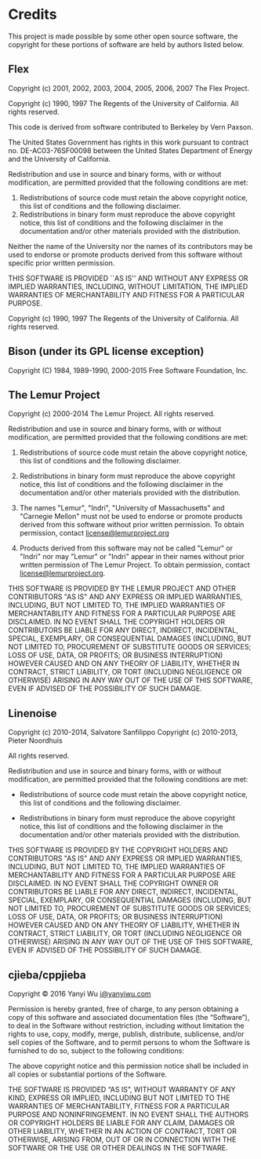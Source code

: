 # Credits
This project is made possible by some other open source software, the copyright for these portions of software are held by authors listed below.

## Flex
Copyright (c) 2001, 2002, 2003, 2004, 2005, 2006, 2007 The Flex Project.

Copyright (c) 1990, 1997 The Regents of the University of California.
All rights reserved.

This code is derived from software contributed to Berkeley by
Vern Paxson.

The United States Government has rights in this work pursuant
to contract no. DE-AC03-76SF00098 between the United States
Department of Energy and the University of California.

Redistribution and use in source and binary forms, with or without
modification, are permitted provided that the following conditions
are met:

1. Redistributions of source code must retain the above copyright
   notice, this list of conditions and the following disclaimer.
2. Redistributions in binary form must reproduce the above copyright
   notice, this list of conditions and the following disclaimer in the
   documentation and/or other materials provided with the distribution.

Neither the name of the University nor the names of its contributors
may be used to endorse or promote products derived from this software
without specific prior written permission.

THIS SOFTWARE IS PROVIDED ``AS IS'' AND WITHOUT ANY EXPRESS OR
IMPLIED WARRANTIES, INCLUDING, WITHOUT LIMITATION, THE IMPLIED
WARRANTIES OF MERCHANTABILITY AND FITNESS FOR A PARTICULAR
PURPOSE.

Copyright (c) 1990, 1997 The Regents of the University of California.
All rights reserved.

## Bison (under its GPL license exception)
Copyright (C) 1984, 1989-1990, 2000-2015 Free Software Foundation, Inc.

## The Lemur Project
  Copyright (c) 2000-2014 The Lemur Project.  All rights reserved.

  Redistribution and use in source and binary forms, with or without
  modification, are permitted provided that the following conditions
  are met:

  1. Redistributions of source code must retain the above copyright
     notice, this list of conditions and the following disclaimer.

  2. Redistributions in binary form must reproduce the above copyright
     notice, this list of conditions and the following disclaimer in
     the documentation and/or other materials provided with the
     distribution.

  3. The names "Lemur", "Indri", "University of Massachusetts" and
     "Carnegie Mellon" must not be used to endorse or promote products
     derived from this software without prior written permission. To
     obtain permission, contact license@lemurproject.org

  4. Products derived from this software may not be called "Lemur" or "Indri"
     nor may "Lemur" or "Indri" appear in their names without prior written
     permission of The Lemur Project. To obtain permission,
     contact license@lemurproject.org.

  THIS SOFTWARE IS PROVIDED BY THE LEMUR PROJECT AND OTHER
  CONTRIBUTORS "AS IS" AND ANY EXPRESS OR IMPLIED WARRANTIES, INCLUDING,
  BUT NOT LIMITED TO, THE IMPLIED WARRANTIES OF MERCHANTABILITY AND
  FITNESS FOR A PARTICULAR PURPOSE ARE DISCLAIMED. IN NO EVENT SHALL THE
  COPYRIGHT HOLDERS OR CONTRIBUTORS BE LIABLE FOR ANY DIRECT, INDIRECT,
  INCIDENTAL, SPECIAL, EXEMPLARY, OR CONSEQUENTIAL DAMAGES (INCLUDING,
  BUT NOT LIMITED TO, PROCUREMENT OF SUBSTITUTE GOODS OR SERVICES; LOSS
  OF USE, DATA, OR PROFITS; OR BUSINESS INTERRUPTION) HOWEVER CAUSED AND
  ON ANY THEORY OF LIABILITY, WHETHER IN CONTRACT, STRICT LIABILITY, OR
  TORT (INCLUDING NEGLIGENCE OR OTHERWISE) ARISING IN ANY WAY OUT OF THE
  USE OF THIS SOFTWARE, EVEN IF ADVISED OF THE POSSIBILITY OF SUCH
  DAMAGE.

## Linenoise
Copyright (c) 2010-2014, Salvatore Sanfilippo <antirez at gmail dot com>
Copyright (c) 2010-2013, Pieter Noordhuis <pcnoordhuis at gmail dot com>

All rights reserved.

Redistribution and use in source and binary forms, with or without
modification, are permitted provided that the following conditions are met:

* Redistributions of source code must retain the above copyright notice,
  this list of conditions and the following disclaimer.

* Redistributions in binary form must reproduce the above copyright notice,
  this list of conditions and the following disclaimer in the documentation
  and/or other materials provided with the distribution.

THIS SOFTWARE IS PROVIDED BY THE COPYRIGHT HOLDERS AND CONTRIBUTORS "AS IS" AND
ANY EXPRESS OR IMPLIED WARRANTIES, INCLUDING, BUT NOT LIMITED TO, THE IMPLIED
WARRANTIES OF MERCHANTABILITY AND FITNESS FOR A PARTICULAR PURPOSE ARE
DISCLAIMED. IN NO EVENT SHALL THE COPYRIGHT OWNER OR CONTRIBUTORS BE LIABLE FOR
ANY DIRECT, INDIRECT, INCIDENTAL, SPECIAL, EXEMPLARY, OR CONSEQUENTIAL DAMAGES
(INCLUDING, BUT NOT LIMITED TO, PROCUREMENT OF SUBSTITUTE GOODS OR SERVICES;
LOSS OF USE, DATA, OR PROFITS; OR BUSINESS INTERRUPTION) HOWEVER CAUSED AND ON
ANY THEORY OF LIABILITY, WHETHER IN CONTRACT, STRICT LIABILITY, OR TORT
(INCLUDING NEGLIGENCE OR OTHERWISE) ARISING IN ANY WAY OUT OF THE USE OF THIS
SOFTWARE, EVEN IF ADVISED OF THE POSSIBILITY OF SUCH DAMAGE.

## cjieba/cppjieba
Copyright © 2016 Yanyi Wu <i@yanyiwu.com>

Permission is hereby granted, free of charge, to any person obtaining a copy
of this software and associated documentation files (the “Software”), to deal
in the Software without restriction, including without limitation the rights
to use, copy, modify, merge, publish, distribute, sublicense, and/or sell
copies of the Software, and to permit persons to whom the Software is
furnished to do so, subject to the following conditions:

The above copyright notice and this permission notice shall be included in
all copies or substantial portions of the Software.

THE SOFTWARE IS PROVIDED “AS IS”, WITHOUT WARRANTY OF ANY KIND, EXPRESS OR
IMPLIED, INCLUDING BUT NOT LIMITED TO THE WARRANTIES OF MERCHANTABILITY,
FITNESS FOR A PARTICULAR PURPOSE AND NONINFRINGEMENT. IN NO EVENT SHALL THE
AUTHORS OR COPYRIGHT HOLDERS BE LIABLE FOR ANY CLAIM, DAMAGES OR OTHER
LIABILITY, WHETHER IN AN ACTION OF CONTRACT, TORT OR OTHERWISE, ARISING FROM,
OUT OF OR IN CONNECTION WITH THE SOFTWARE OR THE USE OR OTHER DEALINGS IN
THE SOFTWARE.
